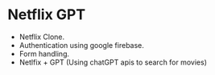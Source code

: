 # Netflix GPT

- Netflix Clone.
- Authentication using google firebase.
- Form handling.
- Netlfix + GPT (Using chatGPT apis to search for movies)

